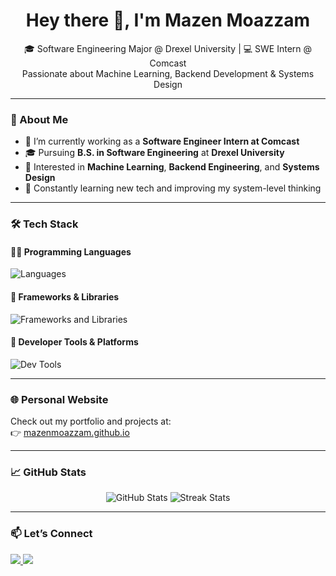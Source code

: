 <h1 align="center">Hey there 👋, I'm Mazen Moazzam</h1>
<p align="center">
  🎓 Software Engineering Major @ Drexel University | 💻 SWE Intern @ Comcast<br/>
  Passionate about Machine Learning, Backend Development & Systems Design
</p>

---

### 🧠 About Me

- 🔭 I’m currently working as a **Software Engineer Intern at Comcast**
- 🎓 Pursuing **B.S. in Software Engineering** at **Drexel University**
- 🤖 Interested in **Machine Learning**, **Backend Engineering**, and **Systems Design**
- 🌱 Constantly learning new tech and improving my system-level thinking

---

### 🛠️ Tech Stack

#### 👨‍💻 Programming Languages
<p align="left">
  <img src="https://skillicons.dev/icons?i=python,go,c,cpp,cs,java,js,bash,sql" alt="Languages" />
</p>

#### 🧰 Frameworks & Libraries
<p align="left">
  <img src="https://skillicons.dev/icons?i=react,flask,fastapi,nodejs,tensorflow,opencv" alt="Frameworks and Libraries" />
</p>

#### 🧪 Developer Tools & Platforms
<p align="left">
  <img src="https://skillicons.dev/icons?i=docker,kubernetes,aws,git,postman,linux" alt="Dev Tools" />
</p>

---

### 🌐 Personal Website

Check out my portfolio and projects at:  
👉 [mazenmoazzam.github.io](https://mazenmoazzam.github.io/)

---

### 📈 GitHub Stats

<p align="center">
  <img src="https://github-readme-stats.vercel.app/api?username=mazenMoazzam&show_icons=true&theme=radical" alt="GitHub Stats" />
  <img src="https://github-readme-streak-stats.herokuapp.com/?user=mazenMoazzam&theme=radical" alt="Streak Stats" />
</p>

---

### 📫 Let’s Connect

<p align="left">
  <a href="mailto:maz.moazzam345@gmail.com">
    <img src="https://img.shields.io/badge/-Email-red?style=for-the-badge&logo=gmail&logoColor=white" />
  </a>
  <a href="https://www.linkedin.com/in/mazen-moazzam-7ab28626a/" target="_blank">
    <img src="https://img.shields.io/badge/-LinkedIn-blue?style=for-the-badge&logo=linkedin" />
  </a>
</p>

